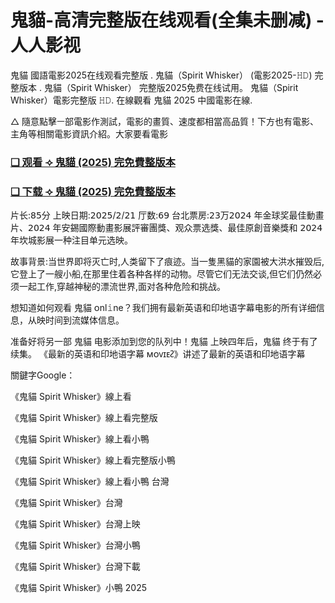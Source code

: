 # 鬼貓-高清完整版在线观看(全集未删减) - 人人影视

鬼貓 國語電影2025在线观看完整版 . 鬼貓（Spirit Whisker） (電影2025-𝙷𝙳) 完整版本 . 鬼貓（Spirit Whisker） 完整版2025免费在线试用。 鬼貓（Spirit Whisker）電影完整版 𝙷𝙳. 在線觀看 鬼貓 2025 中國電影在線.

△ 隨意點擊ㅡ部電影作測試，電影的畫質、速度都相當高品質！下方也有電影、主角等相關電影資訊介紹。大家要看電影

### [❏ 观看 ⟢ 鬼貓 (2025) 完免費整版本](https://t.co/dujI0QlDMG)

### [❏ 下载 ⟢ 鬼貓 (2025) 完免費整版本](https://t.co/HGbjsF3Fmq)

片长:𝟪𝟧分 上映日期:𝟤𝟢𝟤𝟧/𝟤/𝟤𝟣 厅数:𝟨𝟫 台北票房:𝟤𝟥万𝟤𝟢𝟤𝟦 年金球奖最佳動畫片、𝟤𝟢𝟤𝟦 年安錫國際動畫影展評審團獎、观众票选獎、最佳原創音樂獎和 𝟤𝟢𝟤𝟦 年坎城影展一种注目单元选映。

故事背景:当世界即将灭亡时,人类留下了痕迹。当一隻黑貓的家園被大洪水摧毁后,它登上了一艘小船,在那里住着各种各样的动物。尽管它们无法交谈,但它们仍然必须一起工作,穿越神秘的漂流世界,面对各种危险和挑战。

想知道如何观看 鬼貓 ᴏnl𝚒ne？我们拥有最新英语和印地语字幕电影的所有详细信息，从映时间到流媒体信息。

准备好将另一部 鬼貓 电影添加到您的队列中！鬼貓 上映四年后，鬼貓 终于有了续集。 《最新的英语和印地语字幕 ᴍᴏᴠɪᴇᴤ》讲述了最新的英语和印地语字幕

關鍵字Google：

《鬼貓 Spirit Whisker》線上看

《鬼貓 Spirit Whisker》線上看完整版

《鬼貓 Spirit Whisker》線上看小鴨

《鬼貓 Spirit Whisker》線上看完整版小鴨

《鬼貓 Spirit Whisker》線上看小鴨 台灣

《鬼貓 Spirit Whisker》台灣

《鬼貓 Spirit Whisker》台灣上映

《鬼貓 Spirit Whisker》台灣小鴨

《鬼貓 Spirit Whisker》台灣下載

《鬼貓 Spirit Whisker》小鴨 2025
